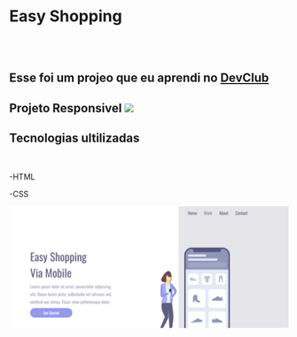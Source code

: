 <h1>Easy Shopping</h1>
<br>
<br>
<h2>Esse foi um projeo que eu aprendi no <a href="https://rodolfomori.com.br/devclub">DevClub</a></h2>
<h2>Projeto Responsivel <img src="iphone"></h2>
<h2>Tecnologias ultilizadas</h2>
<br>
<p>-HTML</p>
<p>-CSS</p>
<img src="https://github.com/samanthamaia/Easy-Shopping/blob/main/img/desktop.png?raw=true">
